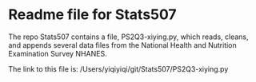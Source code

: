# Readme file for Stats507

The repo Stats507 contains a file, PS2Q3-xiying.py, which reads, cleans, and appends several data files from the National Health and Nutrition Examination Survey NHANES.

The link to this file is: /Users/yiqiyiqi/git/Stats507/PS2Q3-xiying.py
